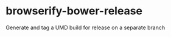 browserify-bower-release
========================

Generate and tag a UMD build for release on a separate branch
